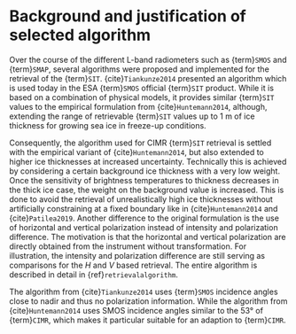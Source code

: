 # Background and justification of selected algorithm


Over the course of the different L-band radiometers such as {term}`SMOS` and
{term}`SMAP`, several algorithms were proposed and implemented for the
retrieval of the {term}`SIT`.  {cite}`Tiankunze2014` presented an algorithm
which is used today in the ESA {term}`SMOS` official {term}`SIT` product. While
it is based on a combination of physical models, it provides similar {term}`SIT`
values to the empirical formulation from {cite}`Huntemann2014`, although,
extending the range of retrievable {term}`SIT` values up to 1&nbsp;m of ice thickness
for growing sea ice in freeze-up conditions.

Consequently, the algorithm used for CIMR {term}`SIT` retrieval is settled with
the empirical variant of {cite}`Huntemann2014`, but also extended to higher ice
thicknesses at increased uncertainty. Technically this is achieved by
considering a certain background ice thickness with a very low weight. Once the
sensitivity of brightness temperatures to thickness decreases in the thick ice
case, the weight on the background value is increased. This is done to avoid the
retrieval of unrealistically high ice thicknesses without artificially
constraining at a fixed boundary like in {cite}`Huntemann2014` and
{cite}`Patilea2019`. Another difference to the original formulation is the use of 
horizontal and vertical polarization instead of intensity and polarization
difference. The motivation is that the horizontal and vertical
polarization are directly obtained from the instrument without transformation.
For illustration, the intensity and polarization difference are still serving as
comparisons for the $H$ and $V$ based retrieval. The entire algorithm is
described in detail in {ref}`retrievalalgorithm`.

The algorithm from {cite}`Tiankunze2014` uses {term}`SMOS` incidence angles
close to nadir and thus no polarization information. While the algorithm from
{cite}`Huntemann2014` uses SMOS incidence angles similar to the 53° of
{term}`CIMR`, which makes it particular suitable for an adaption to
{term}`CIMR`.

